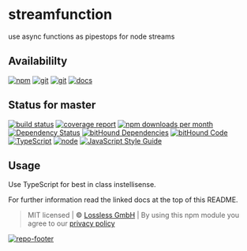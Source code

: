 # streamfunction
use async functions as pipestops for node streams

## Availabililty
[![npm](https://pushrocks.gitlab.io/assets/repo-button-npm.svg)](https://www.npmjs.com/package/streamfunction)
[![git](https://pushrocks.gitlab.io/assets/repo-button-git.svg)](https://GitLab.com/pushrocks/streamfunction)
[![git](https://pushrocks.gitlab.io/assets/repo-button-mirror.svg)](https://github.com/pushrocks/streamfunction)
[![docs](https://pushrocks.gitlab.io/assets/repo-button-docs.svg)](https://pushrocks.gitlab.io/streamfunction/)

## Status for master
[![build status](https://GitLab.com/pushrocks/streamfunction/badges/master/build.svg)](https://GitLab.com/pushrocks/streamfunction/commits/master)
[![coverage report](https://GitLab.com/pushrocks/streamfunction/badges/master/coverage.svg)](https://GitLab.com/pushrocks/streamfunction/commits/master)
[![npm downloads per month](https://img.shields.io/npm/dm/streamfunction.svg)](https://www.npmjs.com/package/streamfunction)
[![Dependency Status](https://david-dm.org/pushrocks/streamfunction.svg)](https://david-dm.org/pushrocks/streamfunction)
[![bitHound Dependencies](https://www.bithound.io/github/pushrocks/streamfunction/badges/dependencies.svg)](https://www.bithound.io/github/pushrocks/streamfunction/master/dependencies/npm)
[![bitHound Code](https://www.bithound.io/github/pushrocks/streamfunction/badges/code.svg)](https://www.bithound.io/github/pushrocks/streamfunction)
[![TypeScript](https://img.shields.io/badge/TypeScript-2.x-blue.svg)](https://nodejs.org/dist/latest-v6.x/docs/api/)
[![node](https://img.shields.io/badge/node->=%206.x.x-blue.svg)](https://nodejs.org/dist/latest-v6.x/docs/api/)
[![JavaScript Style Guide](https://img.shields.io/badge/code%20style-standard-brightgreen.svg)](http://standardjs.com/)

## Usage
Use TypeScript for best in class instellisense.

For further information read the linked docs at the top of this README.

> MIT licensed | **&copy;** [Lossless GmbH](https://lossless.gmbh)
| By using this npm module you agree to our [privacy policy](https://lossless.gmbH/privacy.html)

[![repo-footer](https://pushrocks.gitlab.io/assets/repo-footer.svg)](https://push.rocks)
